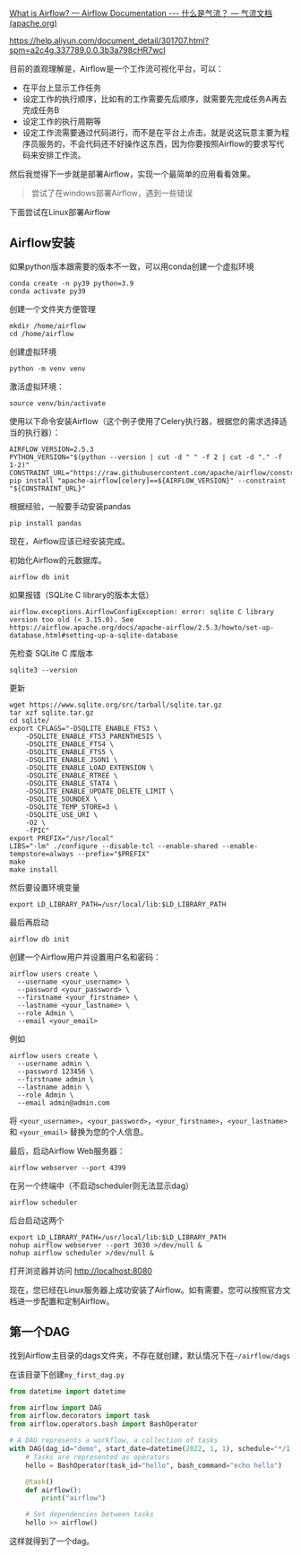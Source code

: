 [What is Airflow? — Airflow Documentation --- 什么是气流？ — 气流文档 (apache.org)](https://airflow.apache.org/docs/apache-airflow/stable/index.html)

https://help.aliyun.com/document_detail/301707.html?spm=a2c4g.337789.0.0.3b3a798cHR7wcI

目前的直观理解是，Airflow是一个工作流可视化平台，可以：

- 在平台上显示工作任务
- 设定工作的执行顺序，比如有的工作需要先后顺序，就需要先完成任务A再去完成任务B
- 设定工作的执行周期等
- 设定工作流需要通过代码进行，而不是在平台上点击。就是说这玩意主要为程序员服务的，不会代码还不好操作这东西，因为你要按照Airflow的要求写代码来安排工作流。

然后我觉得下一步就是部署Airflow，实现一个最简单的应用看看效果。

> 尝试了在windows部署Airflow，遇到一些错误

下面尝试在Linux部署Airflow



## Airflow安装

如果python版本跟需要的版本不一致，可以用conda创建一个虚拟环境

```
conda create -n py39 python=3.9
conda activate py39
```

创建一个文件夹方便管理

```
mkdir /home/airflow
cd /home/airflow
```

创建虚拟环境

```
python -m venv venv
```

激活虚拟环境：

```
source venv/bin/activate
```

使用以下命令安装Airflow（这个例子使用了Celery执行器，根据您的需求选择适当的执行器）：

```
AIRFLOW_VERSION=2.5.3
PYTHON_VERSION="$(python --version | cut -d " " -f 2 | cut -d "." -f 1-2)"
CONSTRAINT_URL="https://raw.githubusercontent.com/apache/airflow/constraints-${AIRFLOW_VERSION}/constraints-${PYTHON_VERSION}.txt"
pip install "apache-airflow[celery]==${AIRFLOW_VERSION}" --constraint "${CONSTRAINT_URL}"
```

根据经验，一般要手动安装pandas

```
pip install pandas
```

现在，Airflow应该已经安装完成。

初始化Airflow的元数据库。

```
airflow db init
```

如果报错（SQLite C library的版本太低）

```
airflow.exceptions.AirflowConfigException: error: sqlite C library version too old (< 3.15.0). See https://airflow.apache.org/docs/apache-airflow/2.5.3/howto/set-up-database.html#setting-up-a-sqlite-database
```

先检查 SQLite C 库版本

```
sqlite3 --version
```

更新

```
wget https://www.sqlite.org/src/tarball/sqlite.tar.gz
tar xzf sqlite.tar.gz
cd sqlite/
export CFLAGS="-DSQLITE_ENABLE_FTS3 \
    -DSQLITE_ENABLE_FTS3_PARENTHESIS \
    -DSQLITE_ENABLE_FTS4 \
    -DSQLITE_ENABLE_FTS5 \
    -DSQLITE_ENABLE_JSON1 \
    -DSQLITE_ENABLE_LOAD_EXTENSION \
    -DSQLITE_ENABLE_RTREE \
    -DSQLITE_ENABLE_STAT4 \
    -DSQLITE_ENABLE_UPDATE_DELETE_LIMIT \
    -DSQLITE_SOUNDEX \
    -DSQLITE_TEMP_STORE=3 \
    -DSQLITE_USE_URI \
    -O2 \
    -fPIC"
export PREFIX="/usr/local"
LIBS="-lm" ./configure --disable-tcl --enable-shared --enable-tempstore=always --prefix="$PREFIX"
make
make install
```

然后要设置环境变量

```
export LD_LIBRARY_PATH=/usr/local/lib:$LD_LIBRARY_PATH
```

最后再启动

```
airflow db init
```



创建一个Airflow用户并设置用户名和密码：

```
airflow users create \
  --username <your_username> \
  --password <your_password> \
  --firstname <your_firstname> \
  --lastname <your_lastname> \
  --role Admin \
  --email <your_email>
```

例如

```
airflow users create \
  --username admin \
  --password 123456 \
  --firstname admin \
  --lastname admin \
  --role Admin \
  --email admin@admin.com

```

将 `<your_username>`，`<your_password>`，`<your_firstname>`，`<your_lastname>` 和 `<your_email>` 替换为您的个人信息。

最后，启动Airflow Web服务器：

```
airflow webserver --port 4399
```

在另一个终端中（不启动scheduler则无法显示dag）

```
airflow scheduler
```

后台启动这两个

```
export LD_LIBRARY_PATH=/usr/local/lib:$LD_LIBRARY_PATH
nohup airflow webserver --port 3030 >/dev/null &
nohup airflow scheduler >/dev/null &
```



打开浏览器并访问 [http://localhost:8080](http://localhost:8080/)

现在，您已经在Linux服务器上成功安装了Airflow。如有需要，您可以按照官方文档进一步配置和定制Airflow。

## 第一个DAG

找到Airflow主目录的dags文件夹，不存在就创建，默认情况下在`~/airflow/dags`

在该目录下创建`my_first_dag.py`

```python
from datetime import datetime

from airflow import DAG
from airflow.decorators import task
from airflow.operators.bash import BashOperator

# A DAG represents a workflow, a collection of tasks
with DAG(dag_id="demo", start_date=datetime(2022, 1, 1), schedule="*/1 * * * *") as dag:
    # Tasks are represented as operators
    hello = BashOperator(task_id="hello", bash_command="echo hello")

    @task()
    def airflow():
        print("airflow")

    # Set dependencies between tasks
    hello >> airflow()
```

这样就得到了一个dag。
